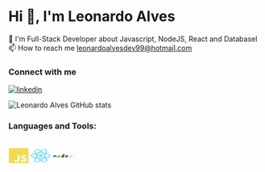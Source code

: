 <h1>Hi 👋, I'm Leonardo Alves</h1>

🚀 I'm Full-Stack Developer about Javascript, NodeJS, React and Databasel
</br>
📫 How to reach me leonardoalvesdev99@hotmail.com

### Connect with me

[![linkedin](https://img.shields.io/badge/LinkedIn-0077B5?style=for-the-badge&logo=linkedin&logoColor=white)](https://www.linkedin.com/in/leonardoalves99/)

![Leonardo Alves GitHub stats](https://github-readme-stats.vercel.app/api?username=leonardoalves99&show_icons=true&theme=dracula)
</br>


### Languages and Tools:
<div style="display: inline_block"><br/>
   <img align="center" alt="Js" height="30" width="40" src="https://raw.githubusercontent.com/devicons/devicon/master/icons/javascript/javascript-plain.svg">
   <img align="center" alt="Rafa-React" height="30" width="40" src="https://raw.githubusercontent.com/devicons/devicon/master/icons/react/react-original.svg">
   <img align="center" alt="Rafa-React" height="30" width="40" src="https://raw.githubusercontent.com/devicons/devicon/master/icons/nodejs/nodejs-original-wordmark.svg">
   
     
</div></br>

